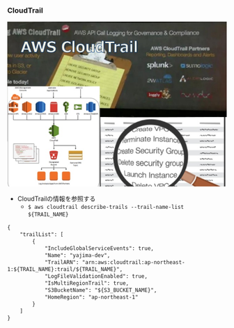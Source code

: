 ### CloudTrail

![Alt Text](https://github.com/yhidetoshi/Pictures/raw/master/aws/aws-reinvent-2013-report-aws-cloudtrail-1-638.jpg)




- CloudTrailの情報を参照する
  - `$ aws cloudtrail describe-trails --trail-name-list ${TRAIL_NAME}`
```
{
    "trailList": [
        {
            "IncludeGlobalServiceEvents": true,
            "Name": "yajima-dev",
            "TrailARN": "arn:aws:cloudtrail:ap-northeast-1:${TRAIL_NAME}:trail/${TRAIL_NAME}",
            "LogFileValidationEnabled": true,
            "IsMultiRegionTrail": true,
            "S3BucketName": "${S3_BUCKET_NAME}",
            "HomeRegion": "ap-northeast-1"
        }
    ]
}
```

